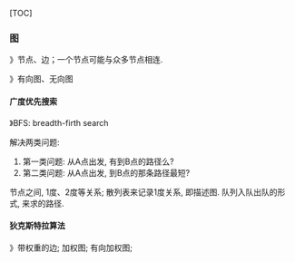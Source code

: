 [TOC]

### 图

》节点、边；一个节点可能与众多节点相连. 

》有向图、无向图

#### 广度优先搜索

》BFS: breadth-firth search

解决两类问题:

1. 第一类问题: 从A点出发, 有到B点的路径么?
2. 第二类问题: 从A点出发, 到B点的那条路径最短?

节点之间,  1度、2度等关系; 散列表来记录1度关系, 即描述图.  队列入队出队的形式, 来求的路径. 

#### 狄克斯特拉算法

》带权重的边; 加权图; 有向加权图;